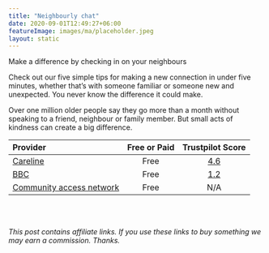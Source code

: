```yaml
---
title: "Neighbourly chat"
date: 2020-09-01T12:49:27+06:00
featureImage: images/ma/placeholder.jpeg
layout: static
---
```


Make a difference by checking in on your neighbours

Check out our five simple tips for making a new connection in under five minutes, whether that’s with someone familiar or someone new and unexpected. You never know the difference it could make.

Over one million older people say they go more than a month without speaking to a friend, neighbour or family member.  But small acts of kindness can create a big difference.

| Provider      | Free or Paid  |  Trustpilot Score  |
| :-----------          | :--------------:      |  :--------------:         |
| [Careline](https://www.careline.co.uk/elderly-neighbours/) | Free | [4.6](https://uk.trustpilot.com/review/www.careline.co.uk) | 
| [BBC](https://www.bbc.co.uk/food/casserole) | Free | [1.2](https://uk.trustpilot.com/review/www.bbc.co.uk) | 
| [Community access network](https://www.communityaccessnetwork.org/ways-to-check-in-on-your-neighbors/) | Free | N/A
  

<br/><br/>

*This post contains affiliate links. If you use these links to buy something we may
earn a commission. Thanks.*






